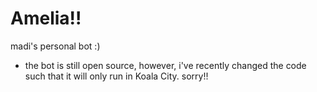 # Amelia!!
madi's personal bot :)

- the bot is still open source, however, i've recently changed the code such that it will only run in Koala City. sorry!!
